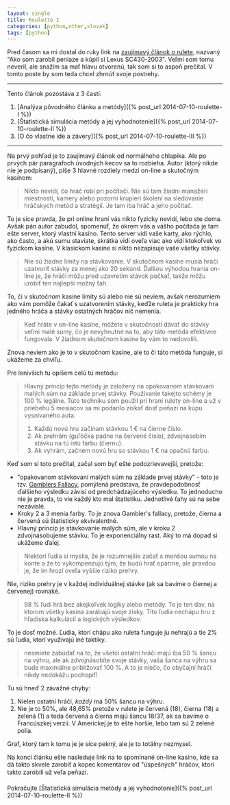 ```yaml
---
layout: single
title: Roulette I
categories: [python,other,slovak]
tags: [python]
---
```


Pred časom sa mi dostal do ruky link na [zaujímavý článok o rulete](http://braniblog.info/2/?fb_action_ids=10204512621958174&fb_action_types=og.likes), nazvaný "Ako som zarobil peniaze a kúpil si Lexus SC430-2003". Veľmi som tomu neveril, ale snažím sa mať hlavu otvorenú, tak som si to aspoň prečítal. V tomto poste by som teda chcel zhrnúť svoje postrehy.

---

Tento článok pozostáva z 3 častí:

1. [Analýza pôvodného článku a metódy]({% post_url 2014-07-10-roulette-I %})
2. [Štatistická simulácia metódy a jej vyhodnotenie]({% post_url 2014-07-10-roulette-II %})
3. [O čo vlastne ide a závery]({% post_url 2014-07-10-roulette-III %})

---

Na prvý pohľad je to zaujímavý článok od normálneho chlapíka. Ale po prvých pár paragrafoch úvodných kecov sa to rozbieha. Autor (ktorý nikde nie je podpísaný), píše 3 hlavné rozdiely medzi on-line a skutočným kasínom:

> Nikto nevidí, čo hráč robí pri počítači. Nie sú tam žiadni manažéri miestností, kamery alebo pozorní krupieri školení na sledovanie hráčskych metód a stratégií. Je tam iba hráč a jeho počítač.

To je síce pravda, že pri online hraní vás nikto fyzicky nevidí, lebo ste doma. Avšak pán autor zabudol, spomenúť, že okrem vás a vášho počítača je tam ešte server, ktorý vlastní kasíno. Tento server vidí vaše karty, ako rýchlo, ako často, a akú sumu staviate, skrátka vidí oveľa viac ako vidí ktokoľvek vo fyzickom kasíne. V klasickom kasíne si nikto nezapisuje vaše všetky stávky.

> Nie sú žiadne limity na stávkovanie. V skutočnom kasíne musia hráči uzatvoriť stávky za menej ako 20 sekúnd. Ďalšou výhodou hrania on-line je, že hráči môžu pred uzavretím stávok počkať, takže môžu urobiť ten najlepší možný ťah.

To, či v skutočnom kasíne limity sú alebo nie sú neviem, avšak nerozumiem ako vám pomôže čakať s uzatvorením stávky, keďže ruleta je prakticky hra jedného hráča a stávky ostatných hráčov nič nemenia.

> Keď hráte v on-line kasíne, môžete v skutočnosti dávať do stávky veľmi malé sumy, čo je nevyhnutné na to, aby táto metóda efektívne fungovala. V žiadnom skutočnom kasíne by vám to nedovolili.

Znova neviem ako je to v skutočnom kasíne, ale to či táto metóda funguje, si ukážeme za chvíľu.

Pre lenivších tu opíšem celú tú metódu:

> Hlavný princíp tejto metódy je založený na opakovanom stávkovaní malých súm na základe prvej stávky. Používanie takejto schémy je 100 % legálne. Túto techniku som použil pri hraní rulety on-line a už v priebehu 5 mesiacov sa mi podarilo získať dosť peňazí na kúpu vysnívaného auta.
>
> 1. Každú novú hru začínam stávkou 1 € na čierne číslo. 
> 2. Ak prehrám (guľôčka padne na červené číslo), zdvojnásobím stávku na tú istú farbu (čiernu). 
> 3. Ak vyhrám, začnem novú hru so stávkou 1 € na opačnú farbu.

Keď som si toto prečítal, začal som byť ešte podozrievavejší, pretože:

* "opakovanom stávkovaní malých súm na základe prvej stávky" - toto je tzv. [Gamblers Fallacy](http://en.wikipedia.org/wiki/Gambler's_fallacy), pomýlená predstava, že pravdepodobnosť ďalšieho výsledku závisí od predchádzajúceho výsledku. To jednoducho nie je pravda, to vie každý kto mal štatistiku. Jednotlívé ťahy sú na sebe nezávislé.
* Kroky 2 a 3 menia farby. To je znova Gambler's fallacy, pretože, čierna a červená sú štatisticky ekvivalentné.
* Hlavný princíp je stávkovanie malých súm, ale v kroku 2 zdvojnásobujeme stávku. To je exponenciálny rast. Aký to má dopad si ukážeme ďalej.

> Niektorí ľudia si myslia, že je rozumnejšie začať s menšou sumou na konte a že to vykompenzujú tým, že budú hrať opatrne, ale pravdou je, že im hrozí oveľa vyššie riziko prehry.

Nie, riziko prehry je v každej individuálnej stávke (ak sa bavíme o čiernej a červenej) rovnaké.

> 98 % ľudí hrá bez akejkoľvek logiky alebo metódy. To je ten dav, na ktorom všetky kasína zarábajú svoje zisky. Títo ľudia nechápu hru z hľadiska kalkulácií a logických výsledkov.

To je dosť možné. Ľudia, ktorí chápu ako ruleta funguje ju nehrajú a tie 2% sú ľudia, ktorí využívajú iné taktiky.

> nesmiete zabúdať na to, že všetci ostatní hráči majú iba 50 % šancu na výhru, ale ak zdvojnásobíte svoje stávky, vaša šanca na výhru sa bude maximálne približovať 100 %. A to je niečo, čo obyčajní hráči nikdy nedokážu pochopiť!

Tu sú hneď 2 závažné chyby:

1. Nielen ostatní hráči, *každý* má 50% šancu na výhru.
2. Nie je to 50%, ale 48,65% pretože v rulete je červená (18), čierna (18) a zelená (1) a teda červená a čierna majú šancu 18/37, ak sa bavíme o Francúszkej verzii. V Americkej je to ešte horšie, lebo tam sú 2 zelené polia. 

Graf, ktorý tam k tomu je je síce pekný, ale je to totálny nezmysel.

Na konci článku ešte nasleduje link na to spomínané on-line kasíno, kde sa dá takto skvele zarobiť a kopec komentárov od "úspešných" hráčov, ktorí takto zarobili už veľa peňazí&#0153;.

Pokračujte [Štatistická simulácia metódy a jej vyhodnotenie]({% post_url 2014-07-10-roulette-II %})

